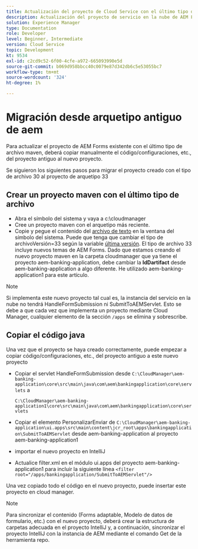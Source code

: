 ```yaml
---
title: Actualización del proyecto de Cloud Service con el último tipo de archivo
description: Actualización del proyecto de servicio en la nube de AEM Forms con el último tipo de archivo
solution: Experience Manager
type: Documentation
role: Developer
level: Beginner, Intermediate
version: Cloud Service
topic: Development
kt: 9534
exl-id: c2cd9c52-6f00-4cfe-a972-665093990e5d
source-git-commit: b069d958bbcc40c0079e87d342db6c5e53055bc7
workflow-type: tm+mt
source-wordcount: '324'
ht-degree: 1%

---
```


# Migración desde arquetipo antiguo de aem

Para actualizar el proyecto de AEM Forms existente con el último tipo de archivo maven, deberá copiar manualmente el código/configuraciones, etc., del proyecto antiguo al nuevo proyecto.

Se siguieron los siguientes pasos para migrar el proyecto creado con el tipo de archivo 30 al proyecto de arquetipo 33

## Crear un proyecto maven con el último tipo de archivo

* Abra el símbolo del sistema y vaya a c:\cloudmanager
* Cree un proyecto maven con el arquetipo más reciente.
* Copie y pegue el contenido del [archivo de texto](assets/creating-maven-project.txt) en la ventana del símbolo del sistema. Puede que tenga que cambiar el tipo de archivoVersión=33 según la variable [última versión](https://github.com/adobe/aem-project-archetype/releases). El tipo de archivo 33 incluye nuevos temas de AEM Forms.
Dado que estamos creando el nuevo proyecto maven en la carpeta cloudmanager que ya tiene el proyecto aem-banking-application, debe cambiar la **IdDartifact** desde aem-banking-application a algo diferente. He utilizado aem-banking-application1 para este artículo.

>[!NOTE]
>
>Si implementa este nuevo proyecto tal cual es, la instancia del servicio en la nube no tendrá HandleFormSubmission ni SubmitToAEMServlet. Esto se debe a que cada vez que implementa un proyecto mediante Cloud Manager, cualquier elemento de la sección `/apps` se elimina y sobrescribe.

## Copiar el código java

Una vez que el proyecto se haya creado correctamente, puede empezar a copiar código/configuraciones, etc., del proyecto antiguo a este nuevo proyecto

* Copiar el servlet HandleFormSubmission desde ```C:\CloudManager\aem-banking-application\core\src\main\java\com\aem\bankingapplication\core\servlets```
a

   ```C:\CloudManager\aem-banking-application1\core\src\main\java\com\aem\bankingapplication\core\servlets```

* Copiar el elemento PersonalizarEnviar de
   ```C:\CloudManager\aem-banking-application\ui.apps\src\main\content\jcr_root\apps\bankingapplication\SubmitToAEMServlet``` desde aem-banking-application al proyecto aem-banking-application1

* importar el nuevo proyecto en IntelliJ

* Actualice filter.xml en el módulo ui.apps del proyecto aem-banking-application1 para incluir la siguiente línea
   ```<filter root="/apps/bankingapplication/SubmitToAEMServlet"/>```

Una vez copiado todo el código en el nuevo proyecto, puede insertar este proyecto en cloud manager.

>[!NOTE]
>
>Para sincronizar el contenido (Forms adaptable, Modelo de datos de formulario, etc.) con el nuevo proyecto, deberá crear la estructura de carpetas adecuada en el proyecto IntelliJ y, a continuación, sincronizar el proyecto IntelliJ con la instancia de AEM mediante el comando Get de la herramienta repo.
